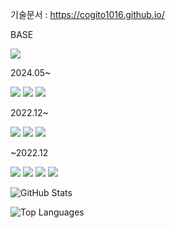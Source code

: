 기술문서 : https://cogito1016.github.io/

<p>BASE</p>

<a><img src="https://img.shields.io/badge/-AWS-%23232F3E?style=flat-square&logo=Amazon AWS&logoColor=white"/></a>
<br />

<p>2024.05~</p>

<a><img src="https://img.shields.io/badge/-Typescript-3178C6?style=flat-square&logo=typescript&logoColor=white"/></a>
<a><img src="https://img.shields.io/badge/-Nest-%23D6204A?style=flat-square&logo=NestJS&logoColor=white"/></a>
<a><img src="https://img.shields.io/badge/-Python-3776AB?style=flat-square&logo=python&logoColor=white"/></a>

<p>2022.12~</p>

<a><img src="https://img.shields.io/badge/-Nest-%23D6204A?style=flat-square&logo=NestJS&logoColor=white"/></a>
<a><img src="https://img.shields.io/badge/-Svelte-%23FF3E00?style=flat-square&logo=Svelte&logoColor=white"/></a>
<a><img src="https://img.shields.io/badge/-Go-00ADD8?style=flat-square&logo=Go&logoColor=white"/></a>
<br />

<p>~2022.12</p>

<a><img src="https://img.shields.io/badge/-React-%2361DAFB?style=flat-square&logo=React&logoColor=white"/></a>
<a><img src="https://img.shields.io/badge/-Java-%23007396?style=flat-square&logo=Java&logoColor=white"/></a>
<a><img src="https://img.shields.io/badge/-Spring-%236DB33F?style=flat-square&logo=Spring&logoColor=white"/></a>
<a><img src="https://img.shields.io/badge/-JPA-%236DB33F?style=flat-square"/></a>
<br />

<!-- 현재 진행 상황 -->
![GitHub Stats](https://github-readme-stats-lime-rho-qpw0z8mgxw.vercel.app/api?username=cogito1016&show_icons=true&theme=radical&count_private=true&custom_title=Backend%20Developer)

<!-- 언어 다양성 표시 -->
![Top Languages](https://github-readme-stats-lime-rho-qpw0z8mgxw.vercel.app/api/top-langs/?username=cogito1016&count_private=true&layout=donut&langs_count=8&theme=radical&hide=css)

<!--
기술 배찌 : https://shields.io/
기술 별 공식 아이콘과 색 확인하기 : https://simpleicons.org/
-->

<!--
**cogito1016/cogito1016** is a ✨ _special_ ✨ repository because its `README.md` (this file) appears on your GitHub profile.

Here are some ideas to get you started:

- 🔭 I’m currently working on ...
- 🌱 I’m currently learning ...
- 👯 I’m looking to collaborate on ...
- 🤔 I’m looking for help with ...
- 💬 Ask me about ...
- 📫 How to reach me: ...
- 😄 Pronouns: ...
- ⚡ Fun fact: ...
-->
